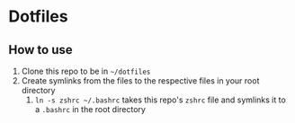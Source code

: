# Dotfiles

## How to use
1. Clone this repo to be in `~/dotfiles`
2. Create symlinks from the files to the respective files in your root directory
	1. `ln -s zshrc ~/.bashrc` takes this repo's `zshrc` file and symlinks it to a `.bashrc` in the root directory
